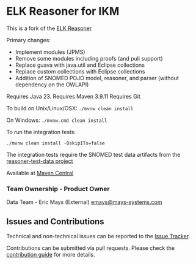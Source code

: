 # ELK Reasoner for IKM

This is a fork of the [ELK Reasoner](https://github.com/liveontologies/elk-reasoner)

Primary changes:

* Implement modules (JPMS)
* Remove some modules including proofs (and puli support)
* Replace guava with java.util and Eclipse collections
* Replace custom collections with Eclipse collections
* Addition of SNOMED POJO model, reasoner, and parser (without dependency on the OWLAPI)

Requires Java 23.
Requires Maven 3.9.11
Requires Git

To build on Unix/Linux/OSX: `./mvnw clean install`

On Windows: `./mvnw.cmd clean install`

To run the integration tests:

```
./mvnw clean install -DskipITs=false
```

The integration tests require the SNOMED test data artifacts from the [reasoner-test-data project](https://github.com/ikmdev/reasoner-test-data)

Available at [Maven Central](https://central.sonatype.com/namespace/dev.ikm.elk)

### Team Ownership - Product Owner

Data Team - Eric Mays (External) <emays@mays-systems.com>

## Issues and Contributions
Technical and non-technical issues can be reported to the [Issue Tracker](https://github.com/ikmdev/ikm-reasoner/issues).

Contributions can be submitted via pull requests. Please check the [contribution guide](doc/how-to-contribute.md) for more details.
